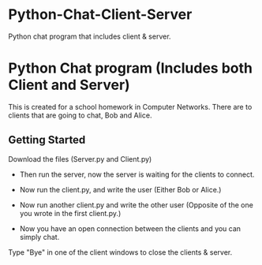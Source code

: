 # Python-Chat-Client-Server
Python chat program that includes client &amp; server.

# Python Chat program (Includes both Client and Server)

This is created for a school homework in Computer Networks. There are to clients that are going to chat, Bob and Alice. 

## Getting Started

Download the files (Server.py and Client.py) 
- Then run the server, now the server is waiting for the clients to connect.
- Now run the client.py, and write the user (Either Bob or Alice.)
- Now run another client.py and write the other user (Opposite of the one you wrote in the first client.py.)

- Now you have an open connection between the clients and you can simply chat. 

Type "Bye" in one of the client windows to close the clients & server.



